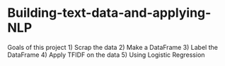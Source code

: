 # Building-text-data-and-applying-NLP
Goals of this project
    1) Scrap the data
    2) Make a DataFrame
    3) Label the DataFrame
    4) Apply TFIDF on the data
    5) Using Logistic Regression

